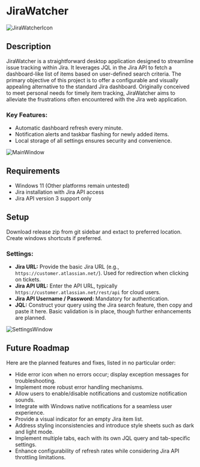 # JiraWatcher

![JiraWatcherIcon](https://github.com/Kortelainen/JiraWatcher/assets/10597651/b1a47111-82bc-4821-bcfd-4e1cdcd9beed)

## Description
JiraWatcher is a straightforward desktop application designed to streamline issue tracking within Jira. It leverages JQL in the Jira API to fetch a dashboard-like list of items based on user-defined search criteria. The primary objective of this project is to offer a configurable and visually appealing alternative to the standard Jira dashboard. Originally conceived to meet personal needs for timely item tracking, JiraWatcher aims to alleviate the frustrations often encountered with the Jira web application.

### Key Features:
- Automatic dashboard refresh every minute.
- Notification alerts and taskbar flashing for newly added items.
- Local storage of all settings ensures security and convenience.

![MainWindow](https://github.com/Kortelainen/JiraWatcher/assets/10597651/d5d29b5f-eec6-44e2-a244-5a8f025f7b02)

## Requirements
- Windows 11 (Other platforms remain untested)
- Jira installation with Jira API access
- Jira API version 3 support only

## Setup
Download release zip from git sidebar and extact to preferred location. Create windows shortcuts if preferred.

### Settings:
- **Jira URL:** Provide the basic Jira URL (e.g., `https://customer.atlassian.net/`). Used for redirection when clicking on tickets.
- **Jira API URL:** Enter the API URL, typically `https://customer.atlassian.net/rest/api` for cloud users.
- **Jira API Username / Password:** Mandatory for authentication.
- **JQL:** Construct your query using the Jira search feature, then copy and paste it here. Basic validation is in place, though further enhancements are planned.

![SettingsWindow](https://github.com/Kortelainen/JiraWatcher/assets/10597651/2e6a298b-4017-4c44-8053-350c41bf09ec)

## Future Roadmap
Here are the planned features and fixes, listed in no particular order:
- Hide error icon when no errors occur; display exception messages for troubleshooting.
- Implement more robust error handling mechanisms.
- Allow users to enable/disable notifications and customize notification sounds.
- Integrate with Windows native notifications for a seamless user experience.
- Provide a visual indicator for an empty Jira item list.
- Address styling inconsistencies and introduce style sheets such as dark and light mode.
- Implement multiple tabs, each with its own JQL query and tab-specific settings.
- Enhance configurability of refresh rates while considering Jira API throttling limitations.

